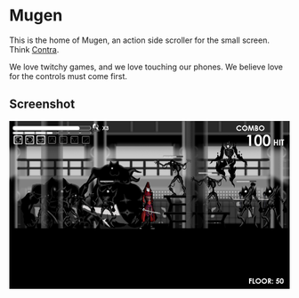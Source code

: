 # Mugen

This is the home of Mugen, an action side scroller for the small screen.
Think [Contra](https://en.wikipedia.org/wiki/Contra_(video_game)).

We love twitchy games, and we love touching our phones.
We believe love for the controls must come first.

## Screenshot

![Screenshot](./Damien/480x800_screen_previs_006.png)
